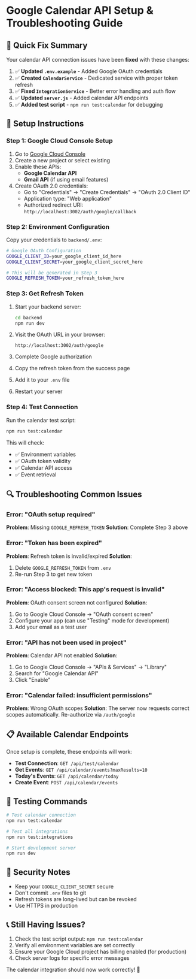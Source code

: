 # Google Calendar API Setup & Troubleshooting Guide

## 🚀 Quick Fix Summary

Your calendar API connection issues have been **fixed** with these changes:

1. ✅ **Updated `.env.example`** - Added Google OAuth credentials
2. ✅ **Created `CalendarService`** - Dedicated service with proper token refresh
3. ✅ **Fixed `IntegrationService`** - Better error handling and auth flow
4. ✅ **Updated `server.js`** - Added calendar API endpoints
5. ✅ **Added test script** - `npm run test:calendar` for debugging

## 🔧 Setup Instructions

### Step 1: Google Cloud Console Setup

1. Go to [Google Cloud Console](https://console.developers.google.com/)
2. Create a new project or select existing
3. Enable these APIs:
   - **Google Calendar API**
   - **Gmail API** (if using email features)
4. Create OAuth 2.0 credentials:
   - Go to "Credentials" → "Create Credentials" → "OAuth 2.0 Client ID"
   - Application type: "Web application"
   - Authorized redirect URI: `http://localhost:3002/auth/google/callback`

### Step 2: Environment Configuration

Copy your credentials to `backend/.env`:

```bash
# Google OAuth Configuration
GOOGLE_CLIENT_ID=your_google_client_id_here
GOOGLE_CLIENT_SECRET=your_google_client_secret_here

# This will be generated in Step 3
GOOGLE_REFRESH_TOKEN=your_refresh_token_here
```

### Step 3: Get Refresh Token

1. Start your backend server:
   ```bash
   cd backend
   npm run dev
   ```

2. Visit the OAuth URL in your browser:
   ```
   http://localhost:3002/auth/google
   ```

3. Complete Google authorization
4. Copy the refresh token from the success page
5. Add it to your `.env` file
6. Restart your server

### Step 4: Test Connection

Run the calendar test script:
```bash
npm run test:calendar
```

This will check:
- ✅ Environment variables
- ✅ OAuth token validity
- ✅ Calendar API access
- ✅ Event retrieval

## 🔍 Troubleshooting Common Issues

### Error: "OAuth setup required"
**Problem**: Missing `GOOGLE_REFRESH_TOKEN`
**Solution**: Complete Step 3 above

### Error: "Token has been expired"
**Problem**: Refresh token is invalid/expired
**Solution**: 
1. Delete `GOOGLE_REFRESH_TOKEN` from `.env`
2. Re-run Step 3 to get new token

### Error: "Access blocked: This app's request is invalid"
**Problem**: OAuth consent screen not configured
**Solution**:
1. Go to Google Cloud Console → "OAuth consent screen"
2. Configure your app (can use "Testing" mode for development)
3. Add your email as a test user

### Error: "API has not been used in project"
**Problem**: Calendar API not enabled
**Solution**:
1. Go to Google Cloud Console → "APIs & Services" → "Library"
2. Search for "Google Calendar API"
3. Click "Enable"

### Error: "Calendar failed: insufficient permissions"
**Problem**: Wrong OAuth scopes
**Solution**: The server now requests correct scopes automatically. Re-authorize via `/auth/google`

## 📋 Available Calendar Endpoints

Once setup is complete, these endpoints will work:

- **Test Connection**: `GET /api/test/calendar`
- **Get Events**: `GET /api/calendar/events?maxResults=10`
- **Today's Events**: `GET /api/calendar/today`
- **Create Event**: `POST /api/calendar/events`

## 🧪 Testing Commands

```bash
# Test calendar connection
npm run test:calendar

# Test all integrations
npm run test:integrations

# Start development server
npm run dev
```

## 🔐 Security Notes

- Keep your `GOOGLE_CLIENT_SECRET` secure
- Don't commit `.env` files to git
- Refresh tokens are long-lived but can be revoked
- Use HTTPS in production

## 📞 Still Having Issues?

1. Check the test script output: `npm run test:calendar`
2. Verify all environment variables are set correctly
3. Ensure your Google Cloud project has billing enabled (for production)
4. Check server logs for specific error messages

The calendar integration should now work correctly! 🎉
